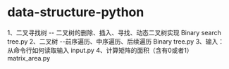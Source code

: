 # data-structure-python
1、二叉寻找树 -- 二叉树的删除、插入、寻找、动态二叉树实现   Binary search tree.py
2、二叉树 --前序遍历、中序遍历、后续遍历  Binary tree.py
3、输入：从命令行如何读取输入 input.py
4、计算矩阵的面积（含有0或者1）   matrix_area.py
